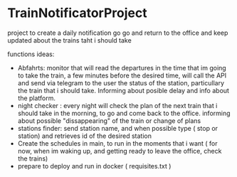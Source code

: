 # TrainNotificatorProject
project to create a daily notification go go and return to the office and keep updated about the trains taht i should take

functions ideas:

- Abfahrts: monitor that will read the departures in the time that im going to take the train, a few minutes before the desired time, will call the API and send via telegram to the user the status of the station, particullary the train that i should take. Informing about posible delay and info about the platform.
- night checker : every night will check the plan of the next train that i should take in the morning, to go and come back to the office. informing about possible "dissappearing" of the train or change of plans
- stations finder: send station name, and when possible type ( stop or station) and retrieves id of the desired station
- Create the schedules in main, to run in the moments that i want ( for now, when im waking up, and getting ready to leave the office, check the trains)
- prepare to deploy and run in docker ( requisites.txt )
